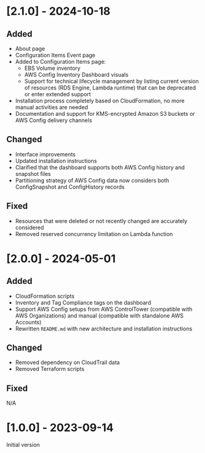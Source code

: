 # [2.1.0] - 2024-10-18
## Added
- About page
- Configuration Items Event page
- Added to Configuration Items page:
  - EBS Volume inventory 
  - AWS Config Inventory Dashboard visuals 
  - Support for technical lifecycle management by listing current version of resources (RDS Engine, Lambda runtime) that can be deprecated or enter extended support
- Installation process completely based on CloudFormation, no more manual activities are needed 
- Documentation and support for KMS-encrypted Amazon S3 buckets or AWS Config delivery channels

## Changed
- Interface improvements
- Updated installation instructions
- Clarified that the dashboard supports both AWS Config history and snapshot files
- Partitioning strategy of AWS Config data now considers both ConfigSnapshot and ConfigHistory records


## Fixed
- Resources that were deleted or not recently changed are accurately considered
- Removed reserved concurrency limitation on Lambda function



# [2.0.0] - 2024-05-01
## Added
- CloudFormation scripts
- Inventory and Tag Compliance tags on the dashboard
- Support AWS Config setups from AWS ControlTower (compatible with AWS Organizations) and manual (compatible with standalone AWS Accounts)
- Rewritten `README.md` with new architecture and installation instructions

## Changed
- Removed dependency on CloudTrail data
- Removed Terraform scripts

## Fixed
N/A

# [1.0.0] - 2023-09-14
Initial version